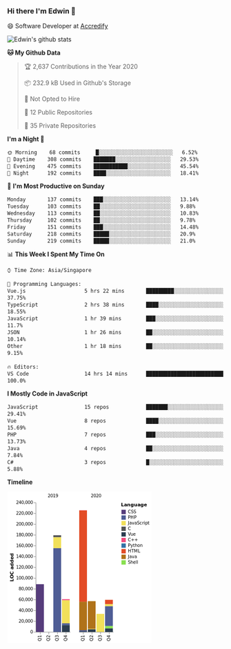 ### Hi there I'm Edwin 👋


😄 Software Developer at [Accredify](https://accredify.io/)


![Edwin's github stats](https://github-readme-stats.vercel.app/api?username=edwinkkh&show_icons=true&count_private=true) 


<!--START_SECTION:waka-->
**🐱 My Github Data** 

> 🏆 2,637 Contributions in the Year 2020
 > 
> 📦 232.9 kB Used in Github's Storage 
 > 
> 🚫 Not Opted to Hire
 > 
> 📜 12 Public Repositories 
 > 
> 🔑 35 Private Repositories  
 > 
**I'm a Night 🦉** 

```text
🌞 Morning    68 commits     █░░░░░░░░░░░░░░░░░░░░░░░░   6.52% 
🌆 Daytime    308 commits    ███████░░░░░░░░░░░░░░░░░░   29.53% 
🌃 Evening    475 commits    ███████████░░░░░░░░░░░░░░   45.54% 
🌙 Night      192 commits    ████░░░░░░░░░░░░░░░░░░░░░   18.41%

```
📅 **I'm Most Productive on Sunday** 

```text
Monday       137 commits    ███░░░░░░░░░░░░░░░░░░░░░░   13.14% 
Tuesday      103 commits    ██░░░░░░░░░░░░░░░░░░░░░░░   9.88% 
Wednesday    113 commits    ██░░░░░░░░░░░░░░░░░░░░░░░   10.83% 
Thursday     102 commits    ██░░░░░░░░░░░░░░░░░░░░░░░   9.78% 
Friday       151 commits    ███░░░░░░░░░░░░░░░░░░░░░░   14.48% 
Saturday     218 commits    █████░░░░░░░░░░░░░░░░░░░░   20.9% 
Sunday       219 commits    █████░░░░░░░░░░░░░░░░░░░░   21.0%

```


📊 **This Week I Spent My Time On** 

```text
⌚︎ Time Zone: Asia/Singapore

💬 Programming Languages: 
Vue.js                   5 hrs 22 mins       █████████░░░░░░░░░░░░░░░░   37.75% 
TypeScript               2 hrs 38 mins       ████░░░░░░░░░░░░░░░░░░░░░   18.55% 
JavaScript               1 hr 39 mins        ███░░░░░░░░░░░░░░░░░░░░░░   11.7% 
JSON                     1 hr 26 mins        ██░░░░░░░░░░░░░░░░░░░░░░░   10.14% 
Other                    1 hr 18 mins        ██░░░░░░░░░░░░░░░░░░░░░░░   9.15%

🔥 Editors: 
VS Code                  14 hrs 14 mins      █████████████████████████   100.0%

```

**I Mostly Code in JavaScript** 

```text
JavaScript               15 repos            ███████░░░░░░░░░░░░░░░░░░   29.41% 
Vue                      8 repos             ████░░░░░░░░░░░░░░░░░░░░░   15.69% 
PHP                      7 repos             ███░░░░░░░░░░░░░░░░░░░░░░   13.73% 
Java                     4 repos             ██░░░░░░░░░░░░░░░░░░░░░░░   7.84% 
C#                       3 repos             █░░░░░░░░░░░░░░░░░░░░░░░░   5.88%

```


**Timeline**

![Chart not found](https://raw.githubusercontent.com/edwinkkh/edwinkkh/master/charts/bar_graph.png) 


<!--END_SECTION:waka-->


<!--
**edwinkkh/edwinkkh** is a ✨ _special_ ✨ repository because its `README.md` (this file) appears on your GitHub profile.

Here are some ideas to get you started:
- 🔭 I’m currently working on projects related to
- 🌱 I’m currently learning ...
- 👯 I’m looking to collaborate on ...
📫 How to reach me: 
- 🤔 I’m looking for help with ...
- 💬 Ask me about ...
- ⚡ Fun fact: ...
-->
